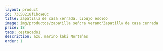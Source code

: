 ```yaml
---
layout: product
id: 73050218f1bcae0c
title: Zapatilla de casa cerrada. Dibujo escudo
image: img/productos/zapatilla señora verano/Zapatilla de casa cerrada. Dibujo escudo=18=destacado1=azul marino kaki Norteñas.webp
price: 18
tags: destacado1
description: azul marino kaki Norteñas
order: 1
---
```


